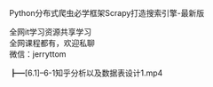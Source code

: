 Python分布式爬虫必学框架Scrapy打造搜索引擎-最新版

全网it学习资源共享学习<br>全网课程都有，欢迎私聊<br>微信：jerryttom<br>

┣━[6.1]–6-1知乎分析以及数据表设计1.mp4
